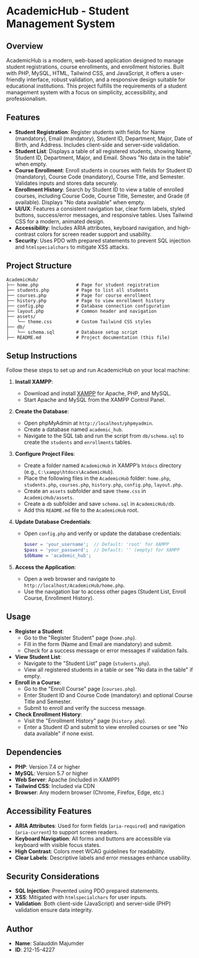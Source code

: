 # AcademicHub - Student Management System

## Overview
AcademicHub is a modern, web-based application designed to manage student registrations, course enrollments, and enrollment histories. Built with PHP, MySQL, HTML, Tailwind CSS, and JavaScript, it offers a user-friendly interface, robust validation, and a responsive design suitable for educational institutions. This project fulfills the requirements of a student management system with a focus on simplicity, accessibility, and professionalism.

## Features
- **Student Registration**: Register students with fields for Name (mandatory), Email (mandatory), Student ID, Department, Major, Date of Birth, and Address. Includes client-side and server-side validation.
- **Student List**: Displays a table of all registered students, showing Name, Student ID, Department, Major, and Email. Shows "No data in the table" when empty.
- **Course Enrollment**: Enroll students in courses with fields for Student ID (mandatory), Course Code (mandatory), Course Title, and Semester. Validates inputs and stores data securely.
- **Enrollment History**: Search by Student ID to view a table of enrolled courses, including Course Code, Course Title, Semester, and Grade (if available). Displays "No data available" when empty.
- **UI/UX**: Features a consistent navigation bar, clear form labels, styled buttons, success/error messages, and responsive tables. Uses Tailwind CSS for a modern, animated design.
- **Accessibility**: Includes ARIA attributes, keyboard navigation, and high-contrast colors for screen reader support and usability.
- **Security**: Uses PDO with prepared statements to prevent SQL injection and `htmlspecialchars` to mitigate XSS attacks.

## Project Structure
```
AcademicHub/
├── home.php              # Page for student registration
├── students.php          # Page to list all students
├── courses.php           # Page for course enrollment
├── history.php           # Page to view enrollment history
├── config.php            # Database connection configuration
├── layout.php            # Common header and navigation
├── assets/
│   └── theme.css         # Custom Tailwind CSS styles
├── db/
│   └── schema.sql        # Database setup script
├── README.md             # Project documentation (this file)
```

## Setup Instructions
Follow these steps to set up and run AcademicHub on your local machine:

1. **Install XAMPP**:
   - Download and install [XAMPP](https://www.apachefriends.org/) for Apache, PHP, and MySQL.
   - Start Apache and MySQL from the XAMPP Control Panel.

2. **Create the Database**:
   - Open phpMyAdmin at `http://localhost/phpmyadmin`.
   - Create a database named `academic_hub`.
   - Navigate to the SQL tab and run the script from `db/schema.sql` to create the `students` and `enrollments` tables.

3. **Configure Project Files**:
   - Create a folder named `AcademicHub` in XAMPP’s `htdocs` directory (e.g., `C:\xampp\htdocs\AcademicHub`).
   - Place the following files in the `AcademicHub` folder: `home.php`, `students.php`, `courses.php`, `history.php`, `config.php`, `layout.php`.
   - Create an `assets` subfolder and save `theme.css` in `AcademicHub/assets`.
   - Create a `db` subfolder and save `schema.sql` in `AcademicHub/db`.
   - Add this `README.md` file to the `AcademicHub` root.

4. **Update Database Credentials**:
   - Open `config.php` and verify or update the database credentials:
     ```php
     $user = 'your_username';  // Default: 'root' for XAMPP
     $pass = 'your_password';  // Default: '' (empty) for XAMPP
     $dbName = 'academic_hub';
     ```

5. **Access the Application**:
   - Open a web browser and navigate to `http://localhost/AcademicHub/home.php`.
   - Use the navigation bar to access other pages (Student List, Enroll Course, Enrollment History).

## Usage
- **Register a Student**:
  - Go to the "Register Student" page (`home.php`).
  - Fill in the form (Name and Email are mandatory) and submit.
  - Check for a success message or error messages if validation fails.
- **View Student List**:
  - Navigate to the "Student List" page (`students.php`).
  - View all registered students in a table or see "No data in the table" if empty.
- **Enroll in a Course**:
  - Go to the "Enroll Course" page (`courses.php`).
  - Enter Student ID and Course Code (mandatory) and optional Course Title and Semester.
  - Submit to enroll and verify the success message.
- **Check Enrollment History**:
  - Visit the "Enrollment History" page (`history.php`).
  - Enter a Student ID and submit to view enrolled courses or see "No data available" if none exist.

## Dependencies
- **PHP**: Version 7.4 or higher
- **MySQL**: Version 5.7 or higher
- **Web Server**: Apache (included in XAMPP)
- **Tailwind CSS**: Included via CDN
- **Browser**: Any modern browser (Chrome, Firefox, Edge, etc.)

## Accessibility Features
- **ARIA Attributes**: Used for form fields (`aria-required`) and navigation (`aria-current`) to support screen readers.
- **Keyboard Navigation**: All forms and buttons are accessible via keyboard with visible focus states.
- **High Contrast**: Colors meet WCAG guidelines for readability.
- **Clear Labels**: Descriptive labels and error messages enhance usability.

## Security Considerations
- **SQL Injection**: Prevented using PDO prepared statements.
- **XSS**: Mitigated with `htmlspecialchars` for user inputs.
- **Validation**: Both client-side (JavaScript) and server-side (PHP) validation ensure data integrity.




## Author
- **Name**: Salauddin Majumder
- **ID**: 212-15-4227
